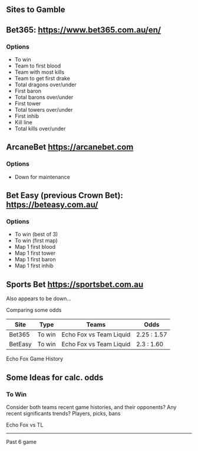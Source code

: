 ## Sites to Gamble

## Bet365: https://www.bet365.com.au/en/

### Options

- To win
- Team to first blood
- Team with most kills
- Team to get first drake
- Total dragons over/under
- First baron
- Total barons over/under
- First tower
- Total towers over/under
- First inhib
- Kill line
- Total kills over/under

## ArcaneBet https://arcanebet.com

### Options

- Down for maintenance

## Bet Easy (previous Crown Bet): https://beteasy.com.au/

### Options

- To win (best of 3)
- To win (first map)
- Map 1 first blood
- Map 1 first tower
- Map 1 first baron
- Map 1 first inhib

## Sports Bet https://sportsbet.com.au

Also appears to be down...


Comparing some odds

| Site | Type | Teams | Odds |
|------|-------|------|------|
| Bet365 | To win | Echo Fox vs Team Liquid | 2.25 : 1.57
| BetEasy | To win | Echo Fox vs Team Liquid | 2.3 : 1.60

Echo Fox Game History

## Some Ideas for calc. odds

### To Win

Consider both teams recent game histories, and their opponents?
Any recent significants trends? Players, picks, bans

Echo Fox vs TL
___

Past 6 game

